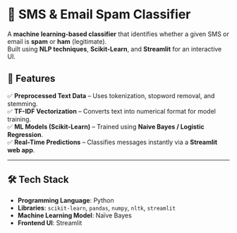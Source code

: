 # 📩 SMS & Email Spam Classifier  
A **machine learning-based classifier** that identifies whether a given SMS or email is **spam** or **ham** (legitimate).  
Built using **NLP techniques**, **Scikit-Learn**, and **Streamlit** for an interactive UI.  

## 🚀 Features
✅ **Preprocessed Text Data** – Uses tokenization, stopword removal, and stemming.  
✅ **TF-IDF Vectorization** – Converts text into numerical format for model training.  
✅ **ML Models (Scikit-Learn)** – Trained using **Naive Bayes / Logistic Regression**.  
✅ **Real-Time Predictions** – Classifies messages instantly via a **Streamlit web app**.  

---

## 🛠️ Tech Stack  
- **Programming Language**: Python  
- **Libraries**: `scikit-learn`, `pandas`, `numpy`, `nltk`, `streamlit`  
- **Machine Learning Model**: Naïve Bayes  
- **Frontend UI**: Streamlit  



